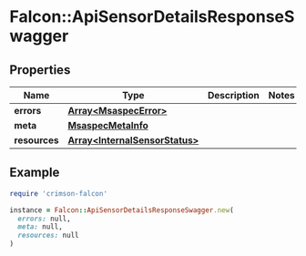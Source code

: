 # Falcon::ApiSensorDetailsResponseSwagger

## Properties

| Name | Type | Description | Notes |
| ---- | ---- | ----------- | ----- |
| **errors** | [**Array&lt;MsaspecError&gt;**](MsaspecError.md) |  |  |
| **meta** | [**MsaspecMetaInfo**](MsaspecMetaInfo.md) |  |  |
| **resources** | [**Array&lt;InternalSensorStatus&gt;**](InternalSensorStatus.md) |  |  |

## Example

```ruby
require 'crimson-falcon'

instance = Falcon::ApiSensorDetailsResponseSwagger.new(
  errors: null,
  meta: null,
  resources: null
)
```

